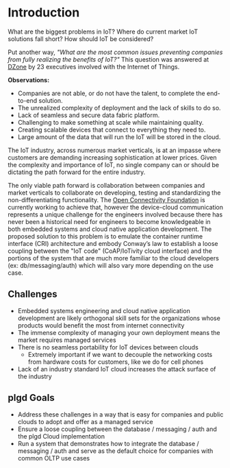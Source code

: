 # Introduction

What are the biggest problems in IoT? Where do current market IoT solutions fall short?  How should IoT be considered?

Put another way, _"What are the most common issues preventing companies from fully realizing the benefits of IoT?"_  This question was answered at [DZone](https://dzone.com/articles/most-common-problems-with-iot) by 23 executives involved with the Internet of Things.

**Observations:**

- Companies are not able, or do not have the talent, to complete the end-to-end solution.
- The unrealized complexity of deployment and the lack of skills to do so.
- Lack of seamless and secure data fabric platform.
- Challenging to make something at scale while maintaining quality.
- Creating scalable devices that connect to everything they need to.
- Large amount of the data that will run the IoT will be stored in the cloud.

The IoT industry, across numerous market verticals, is at an impasse where customers are demanding increasing sophistication at lower prices. Given the complexity and importance of IoT, no single company can or should be dictating the path forward for the entire industry.

The only viable path forward is collaboration between companies and market verticals to collaborate on developing, testing and standardizing the non-differentiating functionality. The [Open Connectivity Foundation](https://openconnectivity.org/) is currently working to achieve that, however the device-cloud communication represents a unique challenge for the engineers involved because there has never been a historical need for engineers to become knowledgeable in both embedded systems and cloud native application development. The proposed solution to this problem is to emulate the container runtime interface (CRI) architecture and embody Conway’s law to establish a loose coupling between the "IoT code" (CoAP/IoTivity cloud interface) and the portions of the system that are much more familiar to the cloud developers (ex: db/messaging/auth) which will also vary more depending on the use case.

## Challenges

- Embedded systems engineering and cloud native application development are likely orthogonal skill sets for the organizations whose products would benefit the most from internet connectivity
- The immense complexity of managing your own deployment means the market requires managed services
- There is no seamless portability for IoT devices between clouds
  - Extremely important if we want to decouple the networking costs from hardware costs for customers, like we do for cell phones
- Lack of an industry standard IoT cloud increases the attack surface of the industry

## plgd Goals

- Address these challenges in a way that is easy for companies and public clouds to adopt and offer as a managed service
- Ensure a loose coupling between the database / messaging / auth and the plgd Cloud implementation
- Run a system that demonstrates how to integrate the database / messaging / auth and serve as the default choice for companies with common OLTP use cases
